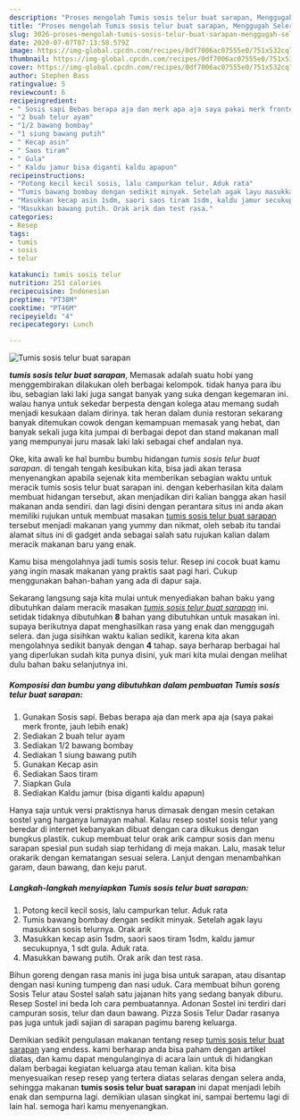 ```yaml
---
description: "Proses mengolah Tumis sosis telur buat sarapan, Menggugah Selera"
title: "Proses mengolah Tumis sosis telur buat sarapan, Menggugah Selera"
slug: 3026-proses-mengolah-tumis-sosis-telur-buat-sarapan-menggugah-selera
date: 2020-07-07T07:13:58.579Z
image: https://img-global.cpcdn.com/recipes/0df7006ac07555e0/751x532cq70/tumis-sosis-telur-buat-sarapan-foto-resep-utama.jpg
thumbnail: https://img-global.cpcdn.com/recipes/0df7006ac07555e0/751x532cq70/tumis-sosis-telur-buat-sarapan-foto-resep-utama.jpg
cover: https://img-global.cpcdn.com/recipes/0df7006ac07555e0/751x532cq70/tumis-sosis-telur-buat-sarapan-foto-resep-utama.jpg
author: Stephen Bass
ratingvalue: 5
reviewcount: 6
recipeingredient:
- " Sosis sapi Bebas berapa aja dan merk apa aja saya pakai merk fronte jauh lebih enak"
- "2 buah telur ayam"
- "1/2 bawang bombay"
- "1 siung bawang putih"
- " Kecap asin"
- " Saos tiram"
- " Gula"
- " Kaldu jamur bisa diganti kaldu apapun"
recipeinstructions:
- "Potong kecil kecil sosis, lalu campurkan telur. Aduk rata"
- "Tumis bawang bombay dengan sedikit minyak. Setelah agak layu masukkan sosis telurnya. Orak arik"
- "Masukkan kecap asin 1sdm, saori saos tiram 1sdm, kaldu jamur secukupnya, 1 sdt gula. Aduk rata."
- "Masukkan bawang putih. Orak arik dan test rasa."
categories:
- Resep
tags:
- tumis
- sosis
- telur

katakunci: tumis sosis telur 
nutrition: 251 calories
recipecuisine: Indonesian
preptime: "PT38M"
cooktime: "PT46M"
recipeyield: "4"
recipecategory: Lunch

---
```



![Tumis sosis telur buat sarapan](https://img-global.cpcdn.com/recipes/0df7006ac07555e0/751x532cq70/tumis-sosis-telur-buat-sarapan-foto-resep-utama.jpg)

<b><i>tumis sosis telur buat sarapan</i></b>, Memasak adalah suatu hobi yang menggembirakan dilakukan oleh berbagai kelompok. tidak hanya para ibu ibu, sebagian laki laki juga sangat banyak yang suka dengan kegemaran ini. walau hanya untuk sekedar berpesta dengan kolega atau memang sudah menjadi kesukaan dalam dirinya. tak heran dalam dunia restoran sekarang banyak ditemukan cowok dengan kemampuan memasak yang hebat, dan banyak sekali juga kita jumpai di berbagai depot dan stand makanan mall yang mempunyai juru masak laki laki sebagai chef andalan nya.

Oke, kita awali ke hal bumbu bumbu hidangan <i>tumis sosis telur buat sarapan</i>. di tengah tengah kesibukan kita, bisa jadi akan terasa menyenangkan apabila sejenak kita memberikan sebagian waktu untuk meracik tumis sosis telur buat sarapan ini. dengan keberhasilan kita dalam membuat hidangan tersebut, akan menjadikan diri kalian bangga akan hasil makanan anda sendiri. dan lagi disini dengan perantara situs ini anda akan memiliki rujukan untuk membuat masakan <u>tumis sosis telur buat sarapan</u> tersebut menjadi makanan yang yummy dan nikmat, oleh sebab itu tandai alamat situs ini di gadget anda sebagai salah satu rujukan kalian dalam meracik makanan baru yang enak.

Kamu bisa mengolahnya jadi tumis sosis telur. Resep ini cocok buat kamu yang ingin masak makanan yang praktis saat pagi hari. Cukup menggunakan bahan-bahan yang ada di dapur saja.


Sekarang langsung saja kita mulai untuk menyediakan bahan baku yang dibutuhkan dalam meracik masakan <u><i>tumis sosis telur buat sarapan</i></u> ini. setidak tidaknya dibutuhkan <b>8</b> bahan yang dibutuhkan untuk masakan ini. supaya berikutnya dapat menghasilkan rasa yang enak dan menggugah selera. dan juga sisihkan waktu kalian sedikit, karena kita akan mengolahnya sedikit banyak dengan <b>4</b> tahap. saya berharap berbagai hal yang diperlukan sudah kita punya disini, yuk mari kita mulai dengan melihat dulu bahan baku selanjutnya ini.

<!--inarticleads1-->

##### Komposisi dan bumbu yang dibutuhkan dalam pembuatan Tumis sosis telur buat sarapan:

1. Gunakan  Sosis sapi. Bebas berapa aja dan merk apa aja (saya pakai merk fronte, jauh lebih enak)
1. Sediakan 2 buah telur ayam
1. Sediakan 1/2 bawang bombay
1. Sediakan 1 siung bawang putih
1. Gunakan  Kecap asin
1. Sediakan  Saos tiram
1. Siapkan  Gula
1. Sediakan  Kaldu jamur (bisa diganti kaldu apapun)


Hanya saja untuk versi praktisnya harus dimasak dengan mesin cetakan sostel yang harganya lumayan mahal. Kalau resep sostel sosis telur yang beredar di internet kebanyakan dibuat dengan cara dikukus dengan bungkus plastik. cukup membuat telur orak arik campur sosis dan menu sarapan spesial pun sudah siap terhidang di meja makan. Lalu, masak telur orakarik dengan kematangan sesuai selera. Lanjut dengan menambahkan garam, daun bawang, dan keju parut. 

<!--inarticleads2-->

##### Langkah-langkah menyiapkan Tumis sosis telur buat sarapan:

1. Potong kecil kecil sosis, lalu campurkan telur. Aduk rata
1. Tumis bawang bombay dengan sedikit minyak. Setelah agak layu masukkan sosis telurnya. Orak arik
1. Masukkan kecap asin 1sdm, saori saos tiram 1sdm, kaldu jamur secukupnya, 1 sdt gula. Aduk rata.
1. Masukkan bawang putih. Orak arik dan test rasa.


Bihun goreng dengan rasa manis ini juga bisa untuk sarapan, atau disantap dengan nasi kuning tumpeng dan nasi uduk. Cara membuat bihun goreng Sosis Telur atau Sostel salah satu jajanan hits yang sedang banyak diburu. Resep Sostel ini beda loh cara pembuatannya. Adonan Sostel ini terdiri dari campuran sosis, telur dan daun bawang. Pizza Sosis Telur Dadar rasanya pas juga untuk jadi sajian di sarapan pagimu bareng keluarga. 

Demikian sedikit pengulasan makanan tentang resep <u>tumis sosis telur buat sarapan</u> yang endess. kami berharap anda bisa paham dengan artikel diatas, dan kamu dapat mengulanginya di acara lain untuk di hidangkan dalam berbagai kegiatan keluarga atau teman kalian. kita bisa menyesuaikan resep resep yang tertera diatas selaras dengan selera anda, sehingga makanan <b>tumis sosis telur buat sarapan</b> ini dapat menjadi lebih enak dan sempurna lagi. demikian ulasan singkat ini, sampai bertemu lagi di lain hal. semoga hari kamu menyenangkan.
